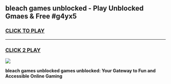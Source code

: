 
## bleach games unblocked - Play Unblocked Gmaes & Free #g4yx5
<h3>
<a href="https://news.freeplayer.one?title=bleach_games_unblocked&ref=03M">CLICK TO PLAY</a></h3>
<hr>

<h3>
<a href="https://news.freeplayer.one?title=bleach_games_unblocked&ref=03M">CLICK 2 PLAY</a>
  
</h3>

<a href="https://news.freeplayer.one?title=bleach_games_unblocked&ref=03M"><img src="https://clearcache.store/games.png"></a>


**bleach games unblocked games unblocked: Your Gateway to Fun and Accessible Online Gaming**
